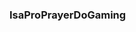 ### IsaProPrayerDoGaming
<!--
Meu nome é Isabelly, eu gosto de comer, jogar, ver animes, ler mangás, pintar e desenhar. 🌸
Eu tenho 15 anos, estou no primeiro ano do ensino médio no Três Fronteiras, e dentro da aula de Pensamento Computacional eu venho aprendendo a usar o GitHub e seus códigos. 🤡🤓

💮 ### Você pode entrar em contato comigo pelo email:
isabelly.schleder@escola.pr.gov.br













-->
